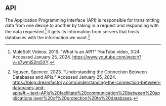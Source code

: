 ## API
The Application Programming Interface (API) is responsible for transimitting data from one device to another by taking in a request and responding with the data requested.[^mulesoft15what] It gets its information from servers that hosts databases with the information we want.[^dreanfactory2023understanding]

[^aws24what]: AWS. 2024. "What is an API (Application Programming Interface)?" Accessed January 25, 2024. https://aws.amazon.com/what-is/api/.
[^mulesoft15what]: MuleSoft Videos. 2015. "What Is an API?" YouTube video, 3:24. Accessed January 25, 2024. https://www.youtube.com/watch?v=s7wmiS2mSXY.
[^dreanfactory2023understanding]: Nguyen, Spencer. 2023. "Understanding the Connection Between Databases and APIs." Accessed January 25, 2024. https://blog.dreamfactory.com/understanding-the-connection-between-databases-and-apis/#:~:text=APIs%20facilitate%20communication%20between%20applications,layer%20of%20protection%20to%20databases.